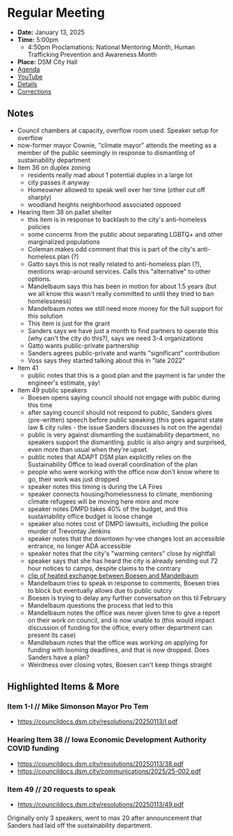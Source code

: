 # Regular Meeting

- **Date:** January 13, 2025
- **Time:** 5:00pm
    - 4:50pm Proclamations: National Mentoring Month, Human Trafficking Prevention and Awareness Month
- **Place:** DSM City Hall
- [Agenda](https://councildocs.dsm.city/agendas/ag20250113.pdf)
- [YouTube](https://youtube.com/live/rr4__Z4DVT4)
- [Details](https://www.dsm.city/citycouncil_detail_T60_R3155.php)
- [Corrections](https://councildocs.dsm.city/corrections/20250113%20cap.pdf)

## Notes

- Council chambers at capacity, overflow room used. Speaker setup for overflow
- now-former mayor Cownie, "climate mayor" attends the meeting as a member of the public seemingly in response to dismantling of sustainability department
- Item 36 on duplex zoning
    - residents really mad about 1 potential duplex in a large lot
    - city passes it anyway
    - Homeowner allowed to speak well over her time (other cut off sharply)
    - woodland heights neighborhood associated opposed
- Hearing Item 38 on pallet shelter
    - this item is in response to backlash to the city's anti-homeless policies
    - some concerns from the public about separating LGBTQ+ and other marginalized populations
    - Coleman makes odd comment that this is part of the city's anti-homeless plan (?)
    - Gatto says this is not really related to anti-homeless plan (?), mentions wrap-around services. Calls this "alternative" to other options.
    - Mandelbaum says this has been in motion for about 1.5 years (but we all know this wasn't really committed to until they tried to ban homelessness)
    - Mandelbaum notes we still need more money for the full support for this solution
    - This item is just for the grant
    - Sanders says we have just a month to find partners to operate this (why can't the city do this?), says we need 3-4 organizations
    - Gatto wants public-private partnership
    - Sanders agrees public-private and wants "significant" contribution
    - Voss says they started talking about this in "late 2022"
- Item 41
    - public notes that this is a good plan and the payment is far under the engineer's estimate, yay!
- Item 49 public speakers
    - Boesen opens saying council should not engage with public during this time
    - after saying council should not respond to public, Sanders gives (pre-written) speech before public speaking (this goes against state law & city rules - the issue Sanders discusses is not on the agenda)
    - public is very against dismantling the sustainability department, no speakers support the dismantling. public is also angry and surprised, even more than usual when they're upset.
    - public notes that ADAPT DSM plan explicitly relies on the Sustainability Office to lead overall coordination of the plan
    - people who were working with the office now don't know where to go, their work was just dropped
    - speaker notes this timing is during the LA Fires
    - speaker connects housing/homelessness to climate, mentioning climate refugees will be moving here more and more
    - speaker notes DMPD takes 40% of the budget, and this sustainability office budget is loose change
    - speaker also notes cost of DMPD lawsuits, including the police murder of Trevontay Jenkins
    - speaker notes that the downtown hy-vee changes lost an accessible entrance, no longer ADA accessible
    - speaker notes that the city's "warming centers" close by nightfall
    - speaker says that she has heard the city is already sending out 72 hour notices to camps, despite claims to the contrary
    - [clip of heated exchange between Boesen and Mandelbaum](https://youtu.be/rr4__Z4DVT4?t=5991)
    - Mandelbaum tries to speak in response to comments, Boesen tries to block but eventually allows due to public outcry
    - Boesen is trying to delay any further conversation on this til February
    - Mandelbaum questions the process that led to this
    - Mandelbaum notes the office was never given time to give a report on their work on council, and is now unable to (this would impact discussion of funding for the office, every other department can present its case)
    - Mandlebaum notes that the office was working on applying for funding with looming deadlines, and that is now dropped. Does Sanders have a plan?
    - Weirdness over closing votes, Boesen can't keep things straight

## Highlighted Items & More

### Item 1-I // Mike Simonson Mayor Pro Tem

- https://councildocs.dsm.city/resolutions/20250113/I.pdf

### Hearing Item 38 // Iowa Economic Development Authority COVID funding

- https://councildocs.dsm.city/resolutions/20250113/38.pdf
- https://councildocs.dsm.city/communications/2025/25-002.pdf

### Item 49 // 20 requests to speak

- https://councildocs.dsm.city/resolutions/20250113/49.pdf

Originally only 3 speakers, went to max 20 after announcement that Sanders had laid off the sustainability department.
